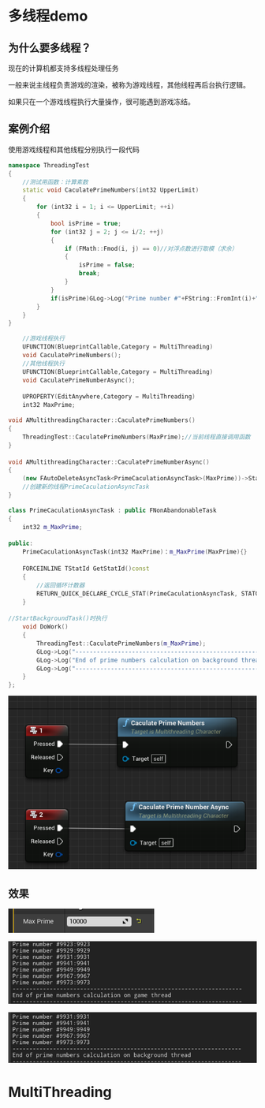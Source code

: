 # 多线程demo

## 为什么要多线程？

现在的计算机都支持多线程处理任务

一般来说主线程负责游戏的渲染，被称为游戏线程，其他线程再后台执行逻辑。

如果只在一个游戏线程执行大量操作，很可能遇到游戏冻结。

## 案例介绍

使用游戏线程和其他线程分别执行一段代码

~~~cpp
namespace ThreadingTest
{
    //测试用函数：计算素数
	static void CaculatePrimeNumbers(int32 UpperLimit)
	{
		for (int32 i = 1; i <= UpperLimit; ++i)
		{
			bool isPrime = true;
			for (int32 j = 2; j <= i/2; ++j)
			{
				if (FMath::Fmod(i, j) == 0)//对浮点数进行取模（求余）
				{
					isPrime = false;
					break;
				}
			}
			if(isPrime)GLog->Log("Prime number #"+FString::FromInt(i)+":"+FString::FromInt(i));
		}
	}
}
~~~

~~~cpp
	//游戏线程执行
	UFUNCTION(BlueprintCallable,Category = MultiThreading)
	void CaculatePrimeNumbers();
	//其他线程执行
	UFUNCTION(BlueprintCallable,Category = MultiThreading)
	void CaculatePrimeNumberAsync();

	UPROPERTY(EditAnywhere,Category = MultiThreading)
	int32 MaxPrime;
~~~

~~~cpp
void AMultithreadingCharacter::CaculatePrimeNumbers()
{
	ThreadingTest::CaculatePrimeNumbers(MaxPrime);//当前线程直接调用函数
}

void AMultithreadingCharacter::CaculatePrimeNumberAsync()
{
	(new FAutoDeleteAsyncTask<PrimeCaculationAsyncTask>(MaxPrime))->StartBackgroundTask();
    //创建新的线程PrimeCaculationAsyncTask
}
~~~

~~~cpp
class PrimeCaculationAsyncTask : public FNonAbandonableTask
{
	int32 m_MaxPrime;

public:
	PrimeCaculationAsyncTask(int32 MaxPrime)：m_MaxPrime(MaxPrime){}

	FORCEINLINE TStatId GetStatId()const
	{
        //返回循环计数器
		RETURN_QUICK_DECLARE_CYCLE_STAT(PrimeCaculationAsyncTask, STATGROUP_ThreadPoolAsyncTasks);
	}
    
//StartBackgroundTask()时执行
	void DoWork()
	{
		ThreadingTest::CaculatePrimeNumbers(m_MaxPrime);
		GLog->Log("--------------------------------------------------------------------");
		GLog->Log("End of prime numbers calculation on background thread");
		GLog->Log("--------------------------------------------------------------------");
	}
};
~~~

![image-20220109115818531](README.assets/image-20220109115818531.png)



## 效果

![image-20220109115902914](README.assets/image-20220109115902914.png)

![image-20220109120052502](README.assets/image-20220109120052502.png)

![image-20220109120032507](README.assets/image-20220109120032507.png)
# MultiThreading
